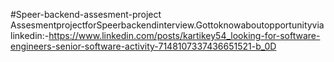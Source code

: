#Speer-backend-assesment-project
AssesmentprojectforSpeerbackendinterview.Gottoknowaboutopportunityvialinkedin:-https://www.linkedin.com/posts/kartikey54_looking-for-software-engineers-senior-software-activity-7148107337436651521-b_0D